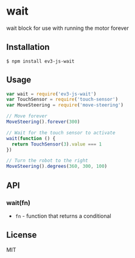 # wait

wait block for use with running the motor forever

## Installation

    $ npm install ev3-js-wait

## Usage

```js
var wait = require('ev3-js-wait')
var TouchSensor = require('touch-sensor')
var MoveSteering = require('move-steering')

// Move forever
MoveSteering().forever(300)

// Wait for the touch sensor to activate
wait(function () {
  return TouchSensor(3).value === 1
})

// Turn the robot to the right
MoveSteering().degrees(360, 300, 100)
```

## API

### wait(fn)

- `fn` - function that returns a conditional

## License

MIT
